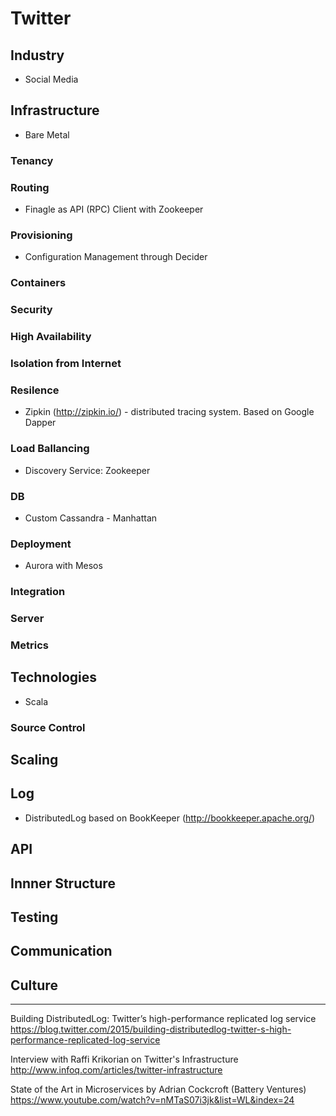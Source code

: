 # Twitter

## Industry
* Social Media

## Infrastructure
* Bare Metal

### Tenancy 

### Routing
* Finagle as API (RPC) Client with Zookeeper

### Provisioning
* Configuration Management through Decider

### Containers

### Security 

### High Availability

### Isolation from Internet

### Resilence
* Zipkin (http://zipkin.io/) - distributed tracing system. Based on Google Dapper

### Load Ballancing
* Discovery Service: Zookeeper

### DB 
* Custom Cassandra - Manhattan

### Deployment
* Aurora with Mesos

### Integration

### Server

### Metrics 

## Technologies
* Scala

### Source Control

## Scaling

## Log
* DistributedLog based on BookKeeper (http://bookkeeper.apache.org/)

## API

## Innner Structure

## Testing 

## Communication

## Culture

---------------
Building DistributedLog: Twitter’s high-performance replicated log service
https://blog.twitter.com/2015/building-distributedlog-twitter-s-high-performance-replicated-log-service

Interview with Raffi Krikorian on Twitter's Infrastructure
http://www.infoq.com/articles/twitter-infrastructure

State of the Art in Microservices by Adrian Cockcroft (Battery Ventures)
https://www.youtube.com/watch?v=nMTaS07i3jk&list=WL&index=24